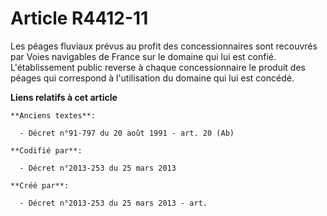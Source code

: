 # Article R4412-11

Les péages fluviaux prévus au profit des concessionnaires sont recouvrés par Voies navigables de France sur le domaine qui
lui est confié. L'établissement public reverse à chaque concessionnaire le produit des péages qui correspond à l'utilisation
du domaine qui lui est concédé.

**Liens relatifs à cet article**

	**Anciens textes**:

	  - Décret n°91-797 du 20 août 1991 - art. 20 (Ab)

	**Codifié par**:

	  - Décret n°2013-253 du 25 mars 2013

	**Créé par**:

	  - Décret n°2013-253 du 25 mars 2013 - art.
